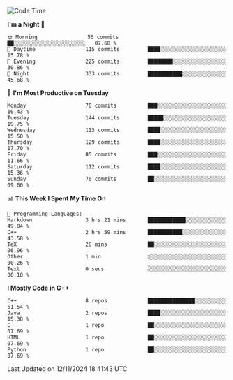<!--START_SECTION:waka-->
![Code Time](http://img.shields.io/badge/Code%20Time-170%20hrs%2011%20mins-blue)

**I'm a Night 🦉** 

```text
🌞 Morning                56 commits          ██░░░░░░░░░░░░░░░░░░░░░░░   07.68 % 
🌆 Daytime                115 commits         ████░░░░░░░░░░░░░░░░░░░░░   15.78 % 
🌃 Evening                225 commits         ████████░░░░░░░░░░░░░░░░░   30.86 % 
🌙 Night                  333 commits         ███████████░░░░░░░░░░░░░░   45.68 % 
```
📅 **I'm Most Productive on Tuesday** 

```text
Monday                   76 commits          ███░░░░░░░░░░░░░░░░░░░░░░   10.43 % 
Tuesday                  144 commits         █████░░░░░░░░░░░░░░░░░░░░   19.75 % 
Wednesday                113 commits         ████░░░░░░░░░░░░░░░░░░░░░   15.50 % 
Thursday                 129 commits         ████░░░░░░░░░░░░░░░░░░░░░   17.70 % 
Friday                   85 commits          ███░░░░░░░░░░░░░░░░░░░░░░   11.66 % 
Saturday                 112 commits         ████░░░░░░░░░░░░░░░░░░░░░   15.36 % 
Sunday                   70 commits          ██░░░░░░░░░░░░░░░░░░░░░░░   09.60 % 
```


📊 **This Week I Spent My Time On** 

```text
💬 Programming Languages: 
Markdown                 3 hrs 21 mins       ████████████░░░░░░░░░░░░░   49.04 % 
C++                      2 hrs 59 mins       ███████████░░░░░░░░░░░░░░   43.58 % 
TeX                      28 mins             ██░░░░░░░░░░░░░░░░░░░░░░░   06.96 % 
Other                    1 min               ░░░░░░░░░░░░░░░░░░░░░░░░░   00.26 % 
Text                     0 secs              ░░░░░░░░░░░░░░░░░░░░░░░░░   00.10 % 
```

**I Mostly Code in C++** 

```text
C++                      8 repos             ███████████████░░░░░░░░░░   61.54 % 
Java                     2 repos             ████░░░░░░░░░░░░░░░░░░░░░   15.38 % 
C                        1 repo              ██░░░░░░░░░░░░░░░░░░░░░░░   07.69 % 
HTML                     1 repo              ██░░░░░░░░░░░░░░░░░░░░░░░   07.69 % 
Python                   1 repo              ██░░░░░░░░░░░░░░░░░░░░░░░   07.69 % 
```




 Last Updated on 12/11/2024 18:41:43 UTC
<!--END_SECTION:waka-->
